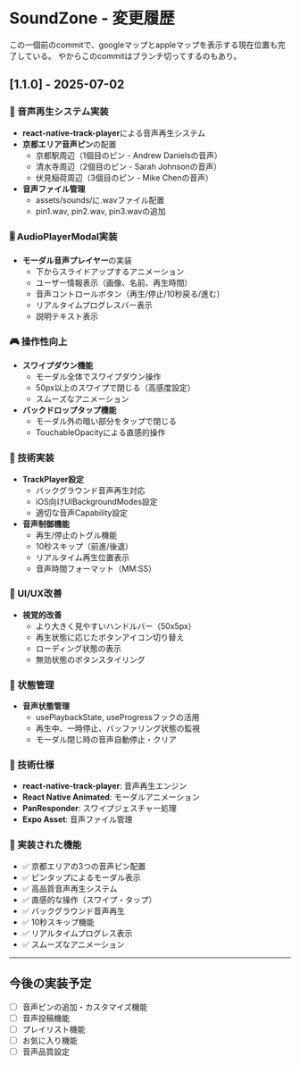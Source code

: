 # SoundZone - 変更履歴

この一個前のcommitで、googleマップとappleマップを表示する現在位置も完了している。
やからこのcommitはブランチ切ってするのもあり。

## [1.1.0] - 2025-07-02

### 🎵 音声再生システム実装
- **react-native-track-player**による音声再生システム
- **京都エリア音声ピン**の配置
  - 京都駅周辺（1個目のピン - Andrew Danielsの音声）
  - 清水寺周辺（2個目のピン - Sarah Johnsonの音声）
  - 伏見稲荷周辺（3個目のピン - Mike Chenの音声）
- **音声ファイル管理**
  - assets/sounds/に.wavファイル配置
  - pin1.wav, pin2.wav, pin3.wavの追加

### 🎚️ AudioPlayerModal実装
- **モーダル音声プレイヤー**の実装
  - 下からスライドアップするアニメーション
  - ユーザー情報表示（画像、名前、再生時間）
  - 音声コントロールボタン（再生/停止/10秒戻る/進む）
  - リアルタイムプログレスバー表示
  - 説明テキスト表示

### 🎮 操作性向上
- **スワイプダウン機能**
  - モーダル全体でスワイプダウン操作
  - 50px以上のスワイプで閉じる（高感度設定）
  - スムーズなアニメーション
- **バックドロップタップ機能**
  - モーダル外の暗い部分をタップで閉じる
  - TouchableOpacityによる直感的操作

### 🔧 技術実装
- **TrackPlayer設定**
  - バックグラウンド音声再生対応
  - iOS向けUIBackgroundModes設定
  - 適切な音声Capability設定
- **音声制御機能**
  - 再生/停止のトグル機能
  - 10秒スキップ（前進/後退）
  - リアルタイム再生位置表示
  - 音声時間フォーマット（MM:SS）

### 🎨 UI/UX改善
- **視覚的改善**
  - より大きく見やすいハンドルバー（50x5px）
  - 再生状態に応じたボタンアイコン切り替え
  - ローディング状態の表示
  - 無効状態のボタンスタイリング

### 🔄 状態管理
- **音声状態管理**
  - usePlaybackState, useProgressフックの活用
  - 再生中、一時停止、バッファリング状態の監視
  - モーダル閉じ時の音声自動停止・クリア

### 📱 技術仕様
- **react-native-track-player**: 音声再生エンジン
- **React Native Animated**: モーダルアニメーション
- **PanResponder**: スワイプジェスチャー処理
- **Expo Asset**: 音声ファイル管理

### 🎯 実装された機能
- ✅ 京都エリアの3つの音声ピン配置
- ✅ ピンタップによるモーダル表示
- ✅ 高品質音声再生システム
- ✅ 直感的な操作（スワイプ・タップ）
- ✅ バックグラウンド音声再生
- ✅ 10秒スキップ機能
- ✅ リアルタイムプログレス表示
- ✅ スムーズなアニメーション

---

## 今後の実装予定
- [ ] 音声ピンの追加・カスタマイズ機能
- [ ] 音声投稿機能
- [ ] プレイリスト機能
- [ ] お気に入り機能
- [ ] 音声品質設定 